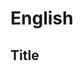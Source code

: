 # English

## Title

<title>

## Ingredients for Two Persons

* <ingredients>

## Preperation

* <steps>

## Tags

* <tags>

# Deutsch

## Titel

Nudelauflauf ala Stev

## Zutaten für zwei Personen

* 125 gr Nudeln (Spirellis)
* 15 gr Butter
* 15 gr Mehl
* 190 ml Creme Fraiche
* 1 Ei
* 1/4 Tube Tomatenmark
* 50 gr geriebener Käse
* 50 gr Bacon / Speck in Stückschen
* 1 EL Panniermehl oder Semmelbrösel
* Rosmarin oder Salbei, Oregano, Salz und Pfeffer

## Zuebreitung

* Nudeln nach Anleitung zubereiten und abtropfen lassen
* Ei trennen und Eiweiß steif schlagen
* Topf bei auf niedriger Stufe erhitzen
* Butter im Topf zerlassen
* Butter mit Mehl überstäuben und mit Creme Fraiche ablöschen, ständig dabei rühren
* Topf vom Herd nehmen
* Eigelb und Tomatenmark unterrühren
* Käse unterrühren bis er geschmolzen ist
* Mit Gewürzen abschmecken
* Eiweiß unterheben und anschließend Speck beimengen
* Alles mit den Nudeln vermengen und in eine Auflaufform geben
* Panniermehl oder Semmelbrösel überstreuen und bei 200 Grad Celsius 15 Minuten überbacken

## Schlagworte

* Nudeln
* Ei
* Butter
* Mehl
* Creme Fraich
* Tomaten
* Käse
* Speck
* Panniermehl
* rosmarin
* Salbei
* Oregano
